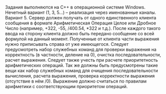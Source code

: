 Задания выполняются на С++ в операционной системе Windows. Нечетный вариант (1, 3, 5…) – реализация через именованные каналы.
Вариант 5. 
Сервер должен получать от одного единственного клиента сообщения в формате Арифметическая Операция Целое или Дробное Число (например, +322, -55, /400.54, *322 и т.д.). После каждого такого ввода на сторону клиента должно быть передано сообщение со всей формулой на данный момент. Полученные от клиента части выражения нужно приписывать справа от уже имеющегося. 
Следует предусмотреть набор служебных команд для проверки выражения на корректность (в частности, деление на 0), очистка последовательности, расчет выражения. Следует также учесть при расчете приоритетность арифметических операций. 
Так же должны быть предусмотрены такие вещи как набор служебных команд для очищения последовательности вычисления, расчета выражения, проверка корректности выражения (отсутствие в нём /0). Выражение должно считаться по правилам арифметики с соответствующим приоритетом операций.
